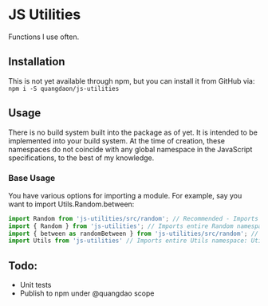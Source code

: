 # JS Utilities

Functions I use often.

## Installation
This is not yet available through npm, but you can install it from GitHub via: `npm i -S quangdaon/js-utilities`

## Usage
There is no build system built into the package as of yet. It is intended to be implemented into your build system. At the time of creation, these namespaces do not coincide with any global namespace in the JavaScript specifications, to the best of my knowledge.

### Base Usage
You have various options for importing a module. For example, say you want to import Utils.Random.between:
```javascript
import Random from 'js-utilities/src/random'; // Recommended - Imports entire Random namespace: Random.between();
import { Random } from 'js-utilities'; // Imports entire Random namespace: Random.between();
import { between as randomBetween } from 'js-utilities/src/random'; // Import only Random.between: randomBetween();
import Utils from 'js-utilities' // Imports entire Utils namespace: Utils.Random.between();
```


## Todo:

- Unit tests
- Publish to npm under @quangdao scope